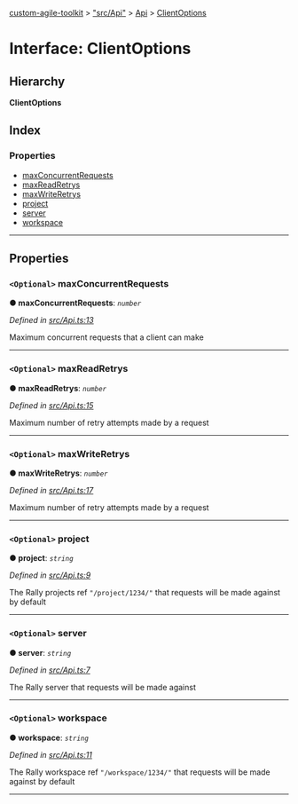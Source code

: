 [custom-agile-toolkit](../README.md) > ["src/Api"](../modules/_src_api_.md) > [Api](../modules/_src_api_.api.md) > [ClientOptions](../interfaces/_src_api_.api.clientoptions.md)

# Interface: ClientOptions

## Hierarchy

**ClientOptions**

## Index

### Properties

* [maxConcurrentRequests](_src_api_.api.clientoptions.md#maxconcurrentrequests)
* [maxReadRetrys](_src_api_.api.clientoptions.md#maxreadretrys)
* [maxWriteRetrys](_src_api_.api.clientoptions.md#maxwriteretrys)
* [project](_src_api_.api.clientoptions.md#project)
* [server](_src_api_.api.clientoptions.md#server)
* [workspace](_src_api_.api.clientoptions.md#workspace)

---

## Properties

<a id="maxconcurrentrequests"></a>

### `<Optional>` maxConcurrentRequests

**● maxConcurrentRequests**: *`number`*

*Defined in [src/Api.ts:13](https://github.com/ferentchak/rally-node-sdk/blob/4c2e61e/src/Api.ts#L13)*

Maximum concurrent requests that a client can make

___
<a id="maxreadretrys"></a>

### `<Optional>` maxReadRetrys

**● maxReadRetrys**: *`number`*

*Defined in [src/Api.ts:15](https://github.com/ferentchak/rally-node-sdk/blob/4c2e61e/src/Api.ts#L15)*

Maximum number of retry attempts made by a request

___
<a id="maxwriteretrys"></a>

### `<Optional>` maxWriteRetrys

**● maxWriteRetrys**: *`number`*

*Defined in [src/Api.ts:17](https://github.com/ferentchak/rally-node-sdk/blob/4c2e61e/src/Api.ts#L17)*

Maximum number of retry attempts made by a request

___
<a id="project"></a>

### `<Optional>` project

**● project**: *`string`*

*Defined in [src/Api.ts:9](https://github.com/ferentchak/rally-node-sdk/blob/4c2e61e/src/Api.ts#L9)*

The Rally projects ref `"/project/1234/"` that requests will be made against by default

___
<a id="server"></a>

### `<Optional>` server

**● server**: *`string`*

*Defined in [src/Api.ts:7](https://github.com/ferentchak/rally-node-sdk/blob/4c2e61e/src/Api.ts#L7)*

The Rally server that requests will be made against

___
<a id="workspace"></a>

### `<Optional>` workspace

**● workspace**: *`string`*

*Defined in [src/Api.ts:11](https://github.com/ferentchak/rally-node-sdk/blob/4c2e61e/src/Api.ts#L11)*

The Rally workspace ref `"/workspace/1234/"` that requests will be made against by default

___

